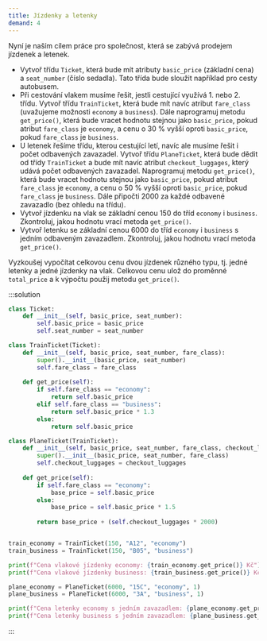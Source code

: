 ```yaml
---
title: Jízdenky a letenky
demand: 4
---
```


Nyní je naším cílem práce pro společnost, která se zabývá prodejem jízdenek a letenek.

- Vytvoř třídu `Ticket`, která bude mít atributy `basic_price` (základní cena) a `seat_number` (číslo sedadla). Tato třída bude sloužit například pro cesty autobusem.
- Při cestování vlakem musíme řešit, jestli cestující využívá 1. nebo 2. třídu. Vytvoř třídu `TrainTicket`, která bude mít navíc atribut `fare_class` (uvažujeme možnosti `economy` a `business`). Dále naprogramuj metodu `get_price()`, která bude vracet hodnotu stejnou jako `basic_price`, pokud atribut `fare_class` je `economy`, a cenu o 30 % vyšší oproti `basic_price`, pokud `fare_class` je `business`.
- U letenek řešíme třídu, kterou cestující letí, navíc ale musíme řešit i počet odbavených zavazadel. Vytvoř třídu `PlaneTicket`, která bude dědit od třídy `TrainTicket` a bude mít navíc atribut `checkout_luggages`, který udává počet odbavených zavazadel. Naprogramuj metodu `get_price()`, která bude vracet hodnotu stejnou jako `basic_price`, pokud atribut `fare_class` je `economy`, a cenu o 50 % vyšší oproti `basic_price`, pokud `fare_class` je `business`. Dále připočti 2000 za každé odbavené zavazadlo (bez ohledu na třídu).
- Vytvoř jízdenku na vlak se základní cenou 150 do tříd `economy` i `business`. Zkontroluj, jakou hodnotu vrací metoda `get_price()`.
- Vytvoř letenku se základní cenou 6000 do tříd `economy` i `business` s jedním odbaveným zavazadlem. Zkontroluj, jakou hodnotu vrací metoda `get_price()`.

Vyzkoušej vypočítat celkovou cenu dvou jízdenek různého typu, tj. jedné letenky a jedné jízdenky na vlak. Celkovou cenu ulož do proměnné `total_price` a k výpočtu použij metodu `get_price()`.

:::solution
```py
class Ticket:
    def __init__(self, basic_price, seat_number):
        self.basic_price = basic_price
        self.seat_number = seat_number

class TrainTicket(Ticket):
    def __init__(self, basic_price, seat_number, fare_class):
        super().__init__(basic_price, seat_number)
        self.fare_class = fare_class
    
    def get_price(self):
        if self.fare_class == "economy":
            return self.basic_price
        elif self.fare_class == "business":
            return self.basic_price * 1.3
        else:
            return self.basic_price

class PlaneTicket(TrainTicket):
    def __init__(self, basic_price, seat_number, fare_class, checkout_luggages):
        super().__init__(basic_price, seat_number, fare_class)
        self.checkout_luggages = checkout_luggages
    
    def get_price(self):
        if self.fare_class == "economy":
            base_price = self.basic_price
        else:
            base_price = self.basic_price * 1.5
        
        return base_price + (self.checkout_luggages * 2000)


train_economy = TrainTicket(150, "A12", "economy")
train_business = TrainTicket(150, "B05", "business")

print(f"Cena vlakové jízdenky economy: {train_economy.get_price()} Kč")
print(f"Cena vlakové jízdenky business: {train_business.get_price()} Kč")

plane_economy = PlaneTicket(6000, "15C", "economy", 1)
plane_business = PlaneTicket(6000, "3A", "business", 1)

print(f"Cena letenky economy s jedním zavazadlem: {plane_economy.get_price()} Kč")
print(f"Cena letenky business s jedním zavazadlem: {plane_business.get_price()} Kč")
```
:::

